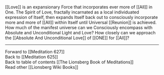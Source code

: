 [[Love]] is an expansionary Force that incorporates ever more of [[All]] in One. The Spirit of Love, fractally incarnated as a local individuated expression of Itself, then expands Itself back out to consciously incorporate more and more of [[All]] within Itself until Universal [[Reunion]] is achieved. How much of the manifest universe can we Consciously encompass with Absolute and Unconditional Light and Love? How closely can we approach the [[Absolute And Unconditional Love]] of [[ONE]] for [[All]]? 

___

Forward to [[Meditation 627]]  
Back to [[Meditation 625]]  
Back to table of contents [[The Lionsberg Book of Meditations]]  
Read other [[Lionsberg Wiki Books]] 